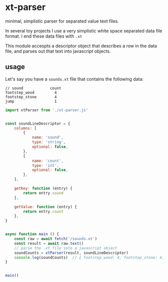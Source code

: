 # xt-parser
minimal, simplistic parser for separated value text files.

In several toy projects I use a very simplistic white space separated data file format. I end these data files with `.xt`

This module accespts a descriptor object that describes a row in the data file, and parses out that text into javascript objects.


## usage

Let's say you have a `sounds.xt` file that contains the following data:

```
// sound            count
footstep_wood         4
footstep_stone        4
jump                  1
```

```javascript
import xtParser from './xt-parser.js'


const soundLineDescriptor = {
    columns: [
        {
            name: 'sound',
            type: 'string',
            optional: false,
        },
        {
            name: 'count',
            type: 'int',
            optional: false,
        },
    ],

    getKey: function (entry) {
        return entry.sound
    },

    getValue: function (entry) {
        return entry.count
    },
}


async function main () {
	const raw = await fetch('/sounds.xt')
    const result = await raw.text()
	// parse the .xt file into a javascript object
    soundCounts = xtParser(result, soundLineDescriptor)
	console.log(soundCounts)  // { footstep_wood: 4, footstep_stone: 4, jump: 1 }
}


main()
```
